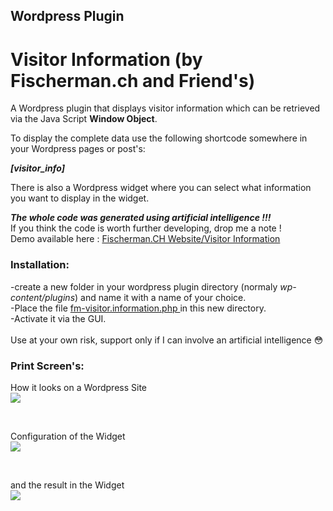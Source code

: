 ## Wordpress Plugin
# Visitor Information (by Fischerman.ch and Friend's)

A Wordpress plugin that displays visitor information which can be retrieved via the Java Script  **Window Object**.

To display the complete data use the following shortcode somewhere in your Wordpress pages or post's:

<strong><em>[visitor_info]</em></strong>

There is also a Wordpress widget where you can select what information you want to display in the widget.

***The whole code was generated using artificial intelligence !!!***
<br>
If you think the code is worth further developing, drop me a note !
<br>
Demo available here : [Fischerman.CH Website/Visitor Information](https://www.fischerman.ch/?page_id=530092)
<br>
### Installation:
-create a new folder in your wordpress plugin directory (normaly *wp-content/plugins*) and name it with a name of your choice.<br>
-Place the file [ fm-visitor.information.php ](https://github.com/FischermanCH/fischerman-wp-visitor-information/blob/main/fm-visitor.information.php) in this new directory.<br>
-Activate it via the GUI.
<br><br>
Use at your own risk, support only if I can involve an artificial intelligence 😳
<br>
### Print Screen's:
<p align="left">
  How it looks on a Wordpress Site
  <br>
  <img src="https://github.com/FischermanCH/fischerman-wp-visitor-information/assets/53817150/e8b9c8c6-7667-4fd5-a453-60d876d16b42" />
</p>
<br>
<p align="left">
  Configuration of the Widget
  <br>
  <img src="https://github.com/FischermanCH/fischerman-wp-visitor-information/assets/53817150/750076c0-4e56-49e2-8dd8-479754dea73c" />
</p>
<br>
<p align="left">
  and the result in the Widget
  <br>
  <img src="https://github.com/FischermanCH/fischerman-wp-visitor-information/assets/53817150/8600c07d-e104-4a88-9392-66aad6940689)" />
</p>


